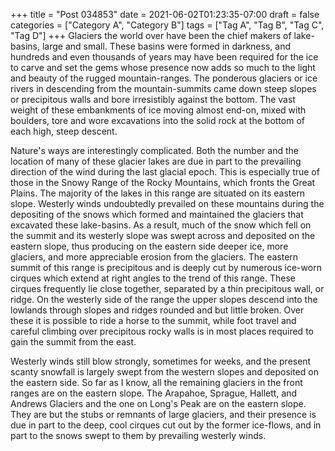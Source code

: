 +++
title = "Post 034853"
date = 2021-06-02T01:23:35-07:00
draft = false
categories = ["Category A", "Category B"]
tags = ["Tag A", "Tag B", "Tag C", "Tag D"]
+++
Glaciers the world over have been the chief makers of lake-basins, large and small. These basins were formed in darkness, and hundreds and even thousands of years may have been required for the ice to carve and set the gems whose presence now adds so much to the light and beauty of the rugged mountain-ranges. The ponderous glaciers or ice rivers in descending from the mountain-summits came down steep slopes or precipitous walls and bore irresistibly against the bottom. The vast weight of these embankments of ice moving almost end-on, mixed with boulders, tore and wore excavations into the solid rock at the bottom of each high, steep descent.

Nature's ways are interestingly complicated. Both the number and the location of many of these glacier lakes are due in part to the prevailing direction of the wind during the last glacial epoch. This is especially true of those in the Snowy Range of the Rocky Mountains, which fronts the Great Plains. The majority of the lakes in this range are situated on its eastern slope. Westerly winds undoubtedly prevailed on these mountains during the depositing of the snows which formed and maintained the glaciers that excavated these lake-basins. As a result, much of the snow which fell on the summit and its westerly slope was swept across and deposited on the eastern slope, thus producing on the eastern side deeper ice, more glaciers, and more appreciable erosion from the glaciers. The eastern summit of this range is precipitous and is deeply cut by numerous ice-worn cirques which extend at right angles to the trend of this range. These cirques frequently lie close together, separated by a thin precipitous wall, or ridge. On the westerly side of the range the upper slopes descend into the lowlands through slopes and ridges rounded and but little broken. Over these it is possible to ride a horse to the summit, while foot travel and careful climbing over precipitous rocky walls is in most places required to gain the summit from the east.

Westerly winds still blow strongly, sometimes for weeks, and the present scanty snowfall is largely swept from the western slopes and deposited on the eastern side. So far as I know, all the remaining glaciers in the front ranges are on the eastern slope. The Arapahoe, Sprague, Hallett, and Andrews Glaciers and the one on Long's Peak are on the eastern slope. They are but the stubs or remnants of large glaciers, and their presence is due in part to the deep, cool cirques cut out by the former ice-flows, and in part to the snows swept to them by prevailing westerly winds.

